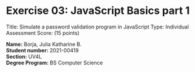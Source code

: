 # Exercise 03: JavaScript Basics part 1

Title: Simulate a password validation program in JavaScript
Type: Individual Assessment
Score: (15 points)

**Name:** Borja, Julia Katharine B. <br/>
**Student number:** 2021-00419 <br/>
**Section:** UV4L <br/>
**Degree Program:** BS Computer Science

